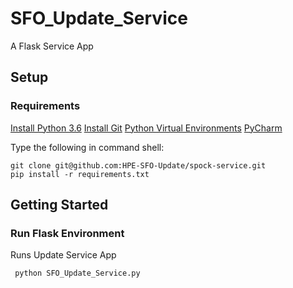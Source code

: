 # SFO_Update_Service

A Flask Service App

## Setup
### Requirements
[Install Python 3.6](https://www.python.org/downloads/release/python-360/)
[Install Git](https://git-scm.com/book/en/v2/Getting-Started-Installing-Git)
[Python Virtual Environments](https://docs.python.org/3/library/venv.html)
[PyCharm](https://www.jetbrains.com/pycharm/)

Type the following in command shell:

	git clone git@github.com:HPE-SFO-Update/spock-service.git
	pip install -r requirements.txt


## Getting Started
### Run Flask Environment

Runs Update Service App

     python SFO_Update_Service.py

